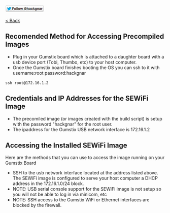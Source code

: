 [![Follow Hackgnar](../static/twitter_hackgnar.png)](https://twitter.com/hackgnar)

[< Back](README.md)

## Recomended Method for Accessing Precompiled Images
* Plug in your Gumstix board which is attached to a daughter board with a usb device port (Tobi, Thumbo, etc) to your host computer.
* Once the Gumstix board finishes booting the OS you can ssh to it with username:root password:hackgnar
````
ssh root@172.16.1.2
````

## Credentials and IP Addresses for the SEWiFi Image
* The precomiled image (or images created with the build script) is setup with the password "hackgnar" for the root user.
* The ipaddress for the Gumstix USB network interface is 172.16.1.2

## Accessing the Installed SEWiFi Image
Here are the methods that you can use to access the image running on your Gumstix Board

* SSH to the usb network interface located at the address listed above.  The SEWiFi image is configured to serve your host computer a DHCP address in the 172.16.1.0/24 block.
* NOTE: USB serial console support for the SEWiFi image is not setup so you will not be able to log in via minicom, etc
* NOTE: SSH access to the Gumstix WiFi or Ethernet interfaces are blocked by the firewall.

